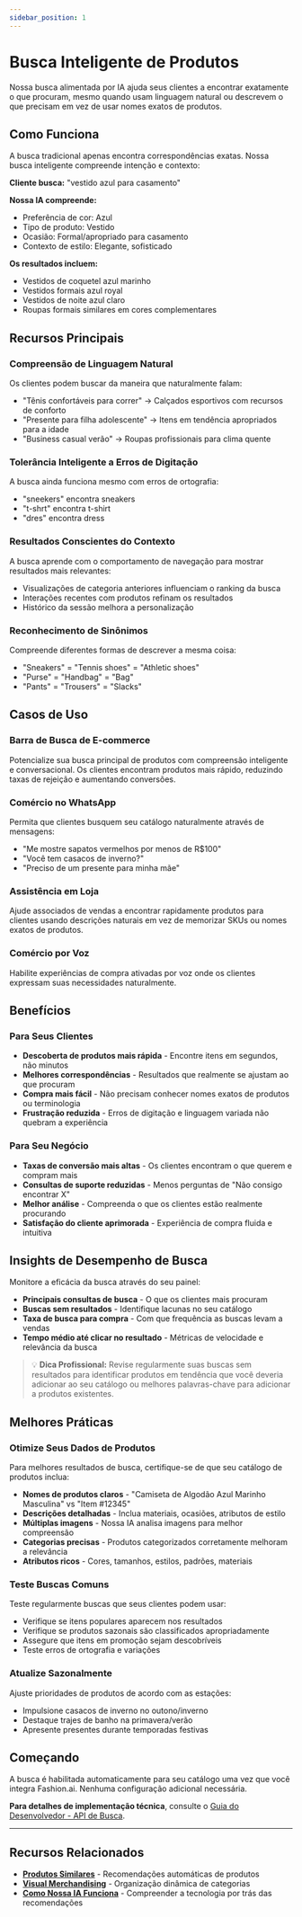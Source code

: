 ```yaml
---
sidebar_position: 1
---
```


# Busca Inteligente de Produtos

Nossa busca alimentada por IA ajuda seus clientes a encontrar exatamente o que procuram, mesmo quando usam linguagem natural ou descrevem o que precisam em vez de usar nomes exatos de produtos.

## Como Funciona

A busca tradicional apenas encontra correspondências exatas. Nossa busca inteligente compreende intenção e contexto:

**Cliente busca:** "vestido azul para casamento"

**Nossa IA compreende:**
- Preferência de cor: Azul
- Tipo de produto: Vestido
- Ocasião: Formal/apropriado para casamento
- Contexto de estilo: Elegante, sofisticado

**Os resultados incluem:**
- Vestidos de coquetel azul marinho
- Vestidos formais azul royal
- Vestidos de noite azul claro
- Roupas formais similares em cores complementares

## Recursos Principais

### Compreensão de Linguagem Natural

Os clientes podem buscar da maneira que naturalmente falam:
- "Tênis confortáveis para correr" → Calçados esportivos com recursos de conforto
- "Presente para filha adolescente" → Itens em tendência apropriados para a idade
- "Business casual verão" → Roupas profissionais para clima quente

### Tolerância Inteligente a Erros de Digitação

A busca ainda funciona mesmo com erros de ortografia:
- "sneekers" encontra sneakers
- "t-shrt" encontra t-shirt
- "dres" encontra dress

### Resultados Conscientes do Contexto

A busca aprende com o comportamento de navegação para mostrar resultados mais relevantes:
- Visualizações de categoria anteriores influenciam o ranking da busca
- Interações recentes com produtos refinam os resultados
- Histórico da sessão melhora a personalização

### Reconhecimento de Sinônimos

Compreende diferentes formas de descrever a mesma coisa:
- "Sneakers" = "Tennis shoes" = "Athletic shoes"
- "Purse" = "Handbag" = "Bag"
- "Pants" = "Trousers" = "Slacks"

## Casos de Uso

### Barra de Busca de E-commerce

Potencialize sua busca principal de produtos com compreensão inteligente e conversacional. Os clientes encontram produtos mais rápido, reduzindo taxas de rejeição e aumentando conversões.

### Comércio no WhatsApp

Permita que clientes busquem seu catálogo naturalmente através de mensagens:
- "Me mostre sapatos vermelhos por menos de R$100"
- "Você tem casacos de inverno?"
- "Preciso de um presente para minha mãe"

### Assistência em Loja

Ajude associados de vendas a encontrar rapidamente produtos para clientes usando descrições naturais em vez de memorizar SKUs ou nomes exatos de produtos.

### Comércio por Voz

Habilite experiências de compra ativadas por voz onde os clientes expressam suas necessidades naturalmente.

## Benefícios

### Para Seus Clientes

- **Descoberta de produtos mais rápida** - Encontre itens em segundos, não minutos
- **Melhores correspondências** - Resultados que realmente se ajustam ao que procuram
- **Compra mais fácil** - Não precisam conhecer nomes exatos de produtos ou terminologia
- **Frustração reduzida** - Erros de digitação e linguagem variada não quebram a experiência

### Para Seu Negócio

- **Taxas de conversão mais altas** - Os clientes encontram o que querem e compram mais
- **Consultas de suporte reduzidas** - Menos perguntas de "Não consigo encontrar X"
- **Melhor análise** - Compreenda o que os clientes estão realmente procurando
- **Satisfação do cliente aprimorada** - Experiência de compra fluida e intuitiva

## Insights de Desempenho de Busca

Monitore a eficácia da busca através do seu painel:

- **Principais consultas de busca** - O que os clientes mais procuram
- **Buscas sem resultados** - Identifique lacunas no seu catálogo
- **Taxa de busca para compra** - Com que frequência as buscas levam a vendas
- **Tempo médio até clicar no resultado** - Métricas de velocidade e relevância da busca

> 💡 **Dica Profissional:** Revise regularmente suas buscas sem resultados para identificar produtos em tendência que você deveria adicionar ao seu catálogo ou melhores palavras-chave para adicionar a produtos existentes.

## Melhores Práticas

### Otimize Seus Dados de Produtos

Para melhores resultados de busca, certifique-se de que seu catálogo de produtos inclua:

- **Nomes de produtos claros** - "Camiseta de Algodão Azul Marinho Masculina" vs "Item #12345"
- **Descrições detalhadas** - Inclua materiais, ocasiões, atributos de estilo
- **Múltiplas imagens** - Nossa IA analisa imagens para melhor compreensão
- **Categorias precisas** - Produtos categorizados corretamente melhoram a relevância
- **Atributos ricos** - Cores, tamanhos, estilos, padrões, materiais

### Teste Buscas Comuns

Teste regularmente buscas que seus clientes podem usar:
- Verifique se itens populares aparecem nos resultados
- Verifique se produtos sazonais são classificados apropriadamente
- Assegure que itens em promoção sejam descobríveis
- Teste erros de ortografia e variações

### Atualize Sazonalmente

Ajuste prioridades de produtos de acordo com as estações:
- Impulsione casacos de inverno no outono/inverno
- Destaque trajes de banho na primavera/verão
- Apresente presentes durante temporadas festivas

## Começando

A busca é habilitada automaticamente para seu catálogo uma vez que você integra Fashion.ai. Nenhuma configuração adicional necessária.

**Para detalhes de implementação técnica**, consulte o [Guia do Desenvolvedor - API de Busca](../../../developer-guide/recommendations-search/search/).

---

## Recursos Relacionados

- **[Produtos Similares](../#-produtos-similares)** - Recomendações automáticas de produtos
- **[Visual Merchandising](../#-visual-merchandising)** - Organização dinâmica de categorias
- **[Como Nossa IA Funciona](../how-our-ai-works)** - Compreender a tecnologia por trás das recomendações
